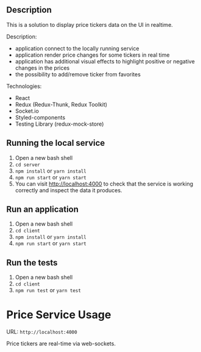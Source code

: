 ## Description

This is a solution to display price tickers data on the UI in realtime.

Description:

- application connect to the locally running service
- application render price changes for some tickers in real time
- application has additional visual effects to highlight positive or negative changes in the prices
- the possibility to add/remove ticker from favorites

Technologies:

- React
- Redux (Redux-Thunk, Redux Toolkit)
- Socket.io
- Styled-components
- Testing Library (redux-mock-store)

## Running the local service

1. Open a new bash shell
2. `cd server`
3. `npm install` or `yarn install`
4. `npm run start` or `yarn start`
5. You can visit [http://localhost:4000](http://localhost:4000) to check that the service is working correctly and inspect the data it produces.

## Run an application

1. Open a new bash shell
2. `cd client`
3. `npm install` or `yarn install`
4. `npm run start` or `yarn start`

## Run the tests

1. Open a new bash shell
2. `cd client`
3. `npm run test` or `yarn test`

# Price Service Usage

URL:
`http://localhost:4000`

Price tickers are real-time via web-sockets.
